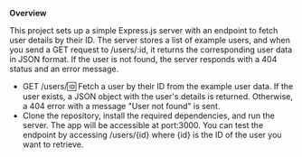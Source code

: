 **Overview**

This project sets up a simple Express.js server with an endpoint to fetch user details by their ID. The server stores a list of example users, and when you send a GET request to /users/:id, it returns the corresponding user data in JSON format. If the user is not found, the server responds with a 404 status and an error message.

- GET /users/:id: Fetch a user by their ID from the example user data. If the user exists, a JSON object with the user's details is returned. Otherwise, a 404 error with a message "User not found" is sent.
- Clone the repository, install the required dependencies, and run the server. The app will be accessible at port:3000. You can test the endpoint by accessing /users/{id} where {id} is the ID of the user you want to retrieve.

